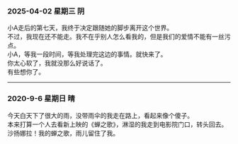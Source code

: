 ### 2025-04-02  星期三 阴  
小A走后的第七天，我终于决定跟随她的脚步离开这个世界。  
不过，我现在还不能走。我不在乎别人怎么看我的，但是我们的爱情不能有一丝污点。  
小A，等我一段时间，等我处理完这边的事情。就快来了。  
你太心软了，我就没那么好说话了。  
有些想你了。

---
### 2020-9-6 星期日 晴
今天白天下了很大的雨，没带雨伞的我走在路上，看起来像个傻子。  
本来打算一个人去看新上映的《蝉之歌》，淋湿的我走到电影院门口，转头回去。  
沙扬娜拉！我的蝉之歌，雨儿留住了我。
